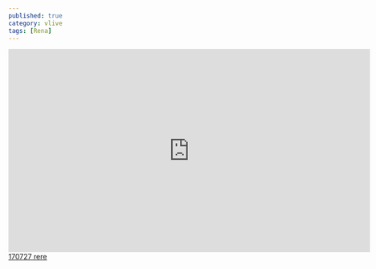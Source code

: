 ```yaml
---
published: true
category: vlive
tags: [Rena]
---
```

<iframe src="http://www.vlive.tv/embed/36963" frameborder="no" scrolling="no" marginwidth="0" marginheight="0" WIDTH="720" HEIGHT="405" allowfullscreen></iframe><br /><a href="" target="_blank">170727 rere</a>